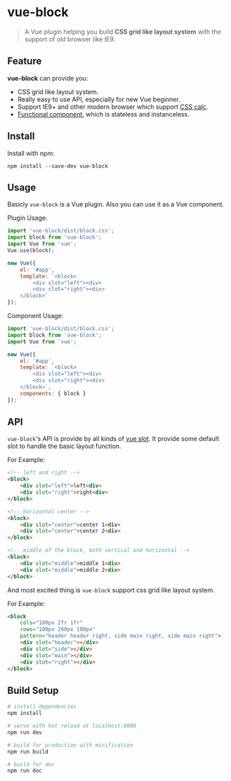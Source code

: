 # vue-block

> A Vue plugin helping you build **CSS grid like layout system** with the support of old browser like IE9.

## Feature

**vue-block** can provide you:

- CSS grid like layout system.
- Really easy to use API, especially for new Vue beginner.
- Support IE9+ and other modern browser which support [CSS calc](http://caniuse.com/#search=calc).
- [Functional component](https://vuejs.org/v2/guide/render-function.html#Functional-Components), which is stateless and instanceless.

## Install

Install with npm:

```
npm install --save-dev vue-block
```

## Usage

Basicly `vue-block` is a Vue plugin. Also you can use it as a Vue component.

Plugin Usage:

```javascript
import 'vue-block/dist/block.css';
import block from 'vue-block';
import Vue from 'vue';
Vue.use(block);

new Vue({
    el: '#app',
    template: `<block>
        <div slot="left"><div>
        <div slot="right"><div>
    </block>`
});
```

Component Usage:

```javascript
import 'vue-block/dist/block.css';
import block from 'vue-block';
import Vue from 'vue';

new Vue({
    el: '#app',
    template: `<block>
        <div slot="left"><div>
        <div slot="right"><div>
    </block>`,
    components: { block }
});
```

## API

`vue-block`'s API is provide by all kinds of [vue slot](https://vuejs.org/v2/guide/components.html#Named-Slots). It provide some default slot to handle the basic layout function.

For Example:

```html
<!-- left and right -->
<block>
    <div slot="left">left<div>
    <div slot="right">right<div>
</block>

<!-- horizontal center -->
<block>
    <div slot="center">center 1<div>
    <div slot="center">center 2<div>
</block>

<!-- middle of the block, both vertical and horizontal -->
<block>
    <div slot="middle">middle 1<div>
    <div slot="middle">middle 2<div>
</block>
```

And most excited thing is `vue-block` support css grid like layout system.

For Example:

```html
<block
    cols="100px 2fr 1fr"
    rows="100px 200px 100px"
    pattern="header header right, side main right, side main right">
    <div slot="header"></div>
    <div slot="side"></div>
    <div slot="main"></div>
    <div slot="right"></div>
</block>

```

## Build Setup

``` bash
# install dependencies
npm install

# serve with hot reload at localhost:8080
npm run dev

# build for production with minification
npm run build

# build for doc
npm run doc
```

